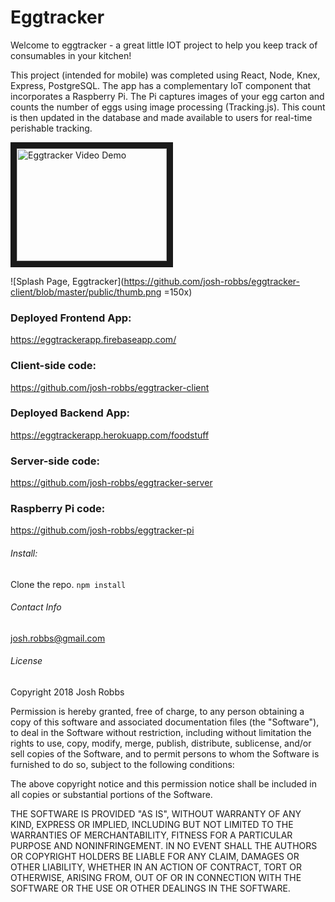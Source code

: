 # Eggtracker

Welcome to eggtracker - a great little IOT project to help you keep track of consumables in your kitchen!

This project (intended for mobile) was completed using React, Node, Knex, Express, PostgreSQL. The app has a complementary IoT component that incorporates a Raspberry Pi. The Pi captures images of your egg carton and counts the number of eggs using image processing (Tracking.js). This count is then updated in the database and made available to users for real-time perishable tracking.

<a href="http://www.youtube.com/watch?feature=player_embedded&v=yywMZO246X0
" target="_blank"><img src="http://img.youtube.com/vi/yywMZO246X0/0.jpg" 
alt="Eggtracker Video Demo" width="240" height="180" border="10" /></a>

![Splash Page, Eggtracker](https://github.com/josh-robbs/eggtracker-client/blob/master/public/thumb.png =150x)

### Deployed Frontend App:
https://eggtrackerapp.firebaseapp.com/

### Client-side code:
https://github.com/josh-robbs/eggtracker-client

### Deployed Backend App:
https://eggtrackerapp.herokuapp.com/foodstuff

### Server-side code:
https://github.com/josh-robbs/eggtracker-server

### Raspberry Pi code:
https://github.com/josh-robbs/eggtracker-pi


###### Install:
Clone the repo.
`npm install`


###### Contact Info
josh.robbs@gmail.com


###### License
Copyright 2018 Josh Robbs

Permission is hereby granted, free of charge, to any person obtaining a copy of this software and associated documentation files (the "Software"), to deal in the Software without restriction, including without limitation the rights to use, copy, modify, merge, publish, distribute, sublicense, and/or sell copies of the Software, and to permit persons to whom the Software is furnished to do so, subject to the following conditions:

The above copyright notice and this permission notice shall be included in all copies or substantial portions of the Software.

THE SOFTWARE IS PROVIDED "AS IS", WITHOUT WARRANTY OF ANY KIND, EXPRESS OR IMPLIED, INCLUDING BUT NOT LIMITED TO THE WARRANTIES OF MERCHANTABILITY, FITNESS FOR A PARTICULAR PURPOSE AND NONINFRINGEMENT. IN NO EVENT SHALL THE AUTHORS OR COPYRIGHT HOLDERS BE LIABLE FOR ANY CLAIM, DAMAGES OR OTHER LIABILITY, WHETHER IN AN ACTION OF CONTRACT, TORT OR OTHERWISE, ARISING FROM, OUT OF OR IN CONNECTION WITH THE SOFTWARE OR THE USE OR OTHER DEALINGS IN THE SOFTWARE.